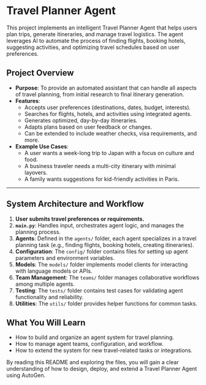 
# Travel Planner Agent

This project implements an intelligent Travel Planner Agent that helps users plan trips, generate itineraries, and manage travel logistics. The agent leverages AI to automate the process of finding flights, booking hotels, suggesting activities, and optimizing travel schedules based on user preferences.

## Project Overview

- **Purpose**: To provide an automated assistant that can handle all aspects of travel planning, from initial research to final itinerary generation.
- **Features**:
  - Accepts user preferences (destinations, dates, budget, interests).
  - Searches for flights, hotels, and activities using integrated agents.
  - Generates optimized, day-by-day itineraries.
  - Adapts plans based on user feedback or changes.
  - Can be extended to include weather checks, visa requirements, and more.
- **Example Use Cases**:
  - A user wants a week-long trip to Japan with a focus on culture and food.
  - A business traveler needs a multi-city itinerary with minimal layovers.
  - A family wants suggestions for kid-friendly activities in Paris.

---

## System Architecture and Workflow

1. **User submits travel preferences or requirements.**
2. **`main.py`**: Handles input, orchestrates agent logic, and manages the planning process.
3. **Agents**: Defined in the `agents/` folder, each agent specializes in a travel planning task (e.g., finding flights, booking hotels, creating itineraries).
4. **Configuration**: The `config/` folder contains files for setting up agent parameters and environment variables.
5. **Models**: The `models/` folder implements model clients for interacting with language models or APIs.
6. **Team Management**: The `teams/` folder manages collaborative workflows among multiple agents.
7. **Testing**: The `tests/` folder contains test cases for validating agent functionality and reliability.
8. **Utilities**: The `utils/` folder provides helper functions for common tasks.

## What You Will Learn
- How to build and organize an agent system for travel planning.
- How to manage agent teams, configuration, and workflow.
- How to extend the system for new travel-related tasks or integrations.

By reading this README and exploring the files, you will gain a clear understanding of how to design, deploy, and extend a Travel Planner Agent using AutoGen.
